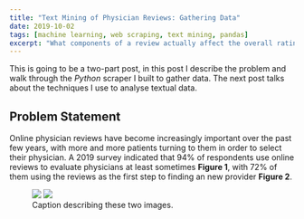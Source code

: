 ```yaml
---
title: "Text Mining of Physician Reviews: Gathering Data"
date: 2019-10-02
tags: [machine learning, web scraping, text mining, pandas]
excerpt: "What components of a review actually affect the overall rating of a physician?"
---
```

This is going to be a two-part post, in this post I describe the problem and walk through the *Python* scraper I built to gather data. The next post talks about the techniques I use to analyse textual data.  

## Problem Statement
Online physician reviews have become increasingly important over the past few years, with more and more patients turning to them in order to select their physician. A 2019 survey indicated that 94% of respondents use online reviews to evaluate physicians at least sometimes **Figure 1**, with 72% of them using the reviews as the first step to finding an new provider **Figure 2**.


<figure class="half">
    <img src="/images/PhysicianReviews/figure1.png">
    <img src="/images/PhysicianReviews/figure2.png">
    <figcaption>Caption describing these two images.</figcaption>
</figure>

